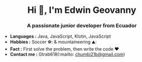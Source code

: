<h1 align="center">Hi 👋, I'm Edwin Geovanny</h1>
<h3 align="center">A passionate junior developer from Ecuador</h3>
 
-  **Languages :** Java, JavaScript, Klotin, JavaScript
-  **Hobbies :** Soccer ⚽: & mountaineering ⛰️:
-  **Fact :** First solve the problem, then write the code :heart:
-  **Contact me :** Gtrab618(:mailto: chumbi21b@gmail.com)
